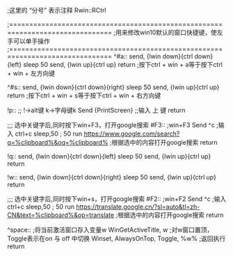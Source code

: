 ;这里的 “分号” 表示注释
Rwin::RCtrl

;===============================================================================
;用来修改win10默认的窗口快捷键，使左手可以单手操作
;===============================================================================
^#a::
    send, {lwin down}{ctrl down}{left}
    sleep 50
    send, {lwin up}{ctrl up}
return
;按下ctrl + win + a等于按下ctrl + win +  左方向键


^#s::
    send, {lwin down}{ctrl down}{right}
    sleep 50
    send, {lwin up}{ctrl up}
return
;按下ctrl + win + s等于按下ctrl + win +  右方向键


!p::   ;; !->alt键   k->字母键k
Send {PrintScreen}   ;;输入 上 键
return

;;; 选中关键字后,同时按下win+F3，打开google搜索
#F3::  ;win+F3
Send ^c   ;输入 ctrl+c
sleep,50  ; 50
run https://www.google.com/search?q=%clipboard%&oq=%clipboard%
;根据选中的内容打开google搜索
return

!q::
    send, {lwin down}{ctrl down}{left}
    sleep 50
    send, {lwin up}{ctrl up}
return

!w::
    send, {lwin down}{ctrl down}{right}
    sleep 50
    send, {lwin up}{ctrl up}
return


;;; 选中关键字后,同时按下win+s，打开google搜索
#F2::  ;win+F2
Send ^c   ;输入 ctrl+c
sleep,50  ; 50
run https://translate.google.cn/?sl=auto&tl=zh-CN&text=%clipboard%&op=translate
;根据选中的内容打开google搜索
return


^space:: 
;将当前激活窗口存入变量w 
WinGetActiveTitle, w 
;对w窗口置顶，Toggle表示在on 与 off 中切换 
Winset, AlwaysOnTop, Toggle, %w% 
;返回执行 
return